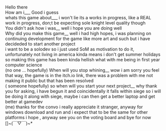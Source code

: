 Hello there  
How am i___ Good i guess  
whats this game about___ i won't lie its a works in progress, like a REAL work in progress, don;t be expecting sole knight level quality though  
You didn't ask how i was__ well i hope you are doing well  
Why did you make this game__ well i had high hopes, i was planning on continuing development for the game like more art and such but i have decideded to start another project  
i want to be a solodev so i just used SoM as motivation to do it, unfortunately not living in america kinda means i don't get summer holidays so making this game has been kinda hellish what with me being in first year computer science  
(no  one ... hopefully) When will you stop whining__ wow i am sorry you feel that way, the game is in the itch.io link, there was a problem with me not making it public but that has been resolved  
( someone hopefully) so when will you start your next project__ why thank you for asking, i have begun it and coincidentally it falls within siege so i will be doing it along with siege, maybe i can then get a better laptop and get better at gamedev  
(me) thanks for the convo i really appreciate it stranger, anyway for windows download and run and i expect that to be the same for other platforms i hope , anyway see you on the voting board and bye for now  
[]~(￣▽￣)~*

